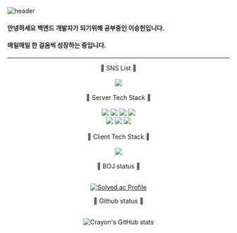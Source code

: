 ![header](https://capsule-render.vercel.app/api?type=waving&color=gradient&height=200&section=header&text=Welcome&fontSize=90&fontColor=ffffff&desc=Crayon's%20Github&descAlign=70.&descAlignY=70)
<br>
#### 안녕하세요 백엔드 개발자가 되기위해 공부중인 이승헌입니다.<br>
#### 매일매일 한 걸음씩 성장하는 중입니다.
---

<div align="center">
  🎃 SNS List 🎃
</div>
<br>
<div align="center" width=60% margin-top="30px">
  <a href="https://velog.io/@lsh328328" target="_blank"><img src="https://img.shields.io/badge/velog-2bc38b?style=flat-square&logo=velog&logoColor=white"/></a>
</div>
<br>
<div align="center">
  🐬 Server Tech Stack 🐬
</div>
<br>
<div align="center" width=60% margin-top="30px">
  <img src="https://img.shields.io/badge/Go-00ADD8?style=flat-square&logo=go&logoColor=white"/>
  <img src="https://img.shields.io/badge/JAVA-007396?style=flat-square&logo=java&logoColor=white">
  <img src="https://img.shields.io/badge/Javascript-F7DF1E?style=flat-square&logo=javascript&logoColor=white"/>
  <img src="https://img.shields.io/badge/Typescript-3178C6?style=flat-square&logo=typescript&logoColor=white"/>
  <br>
  <img src="https://img.shields.io/badge/MySQL-4479A1?style=flat-square&logo=mysql&logoColor=white"/>
  <img src="https://img.shields.io/badge/Firebase-FFCA28?style=flat-square&logo=firebase&logoColor=white"/>
  <img src="https://img.shields.io/badge/Docker-2496ED?style=flat-square&logo=docker&logoColor=white"/>
</div>
<br>

<div align="center">
  👾 Client Tech Stack 👾
</div>
<br>
<div align="center" width=60% margin-top="30px">
  <img src="https://img.shields.io/badge/Swift-C32532?style=flat-square&logo=swift&logoColor=white"/>
</div>
<br>

<div align="center">
  🐠 BOJ status 🐠
</div>
<br>

<div align=center>

[![Solved.ac Profile](http://mazassumnida.wtf/api/v2/generate_badge?boj=lsh328328)](https://solved.ac/lsh328328/)

<div align="center">
  🐳 Github status 🐳
</div>
<br>

<div align=center>
  
![Crayon's GitHub stats](https://github-readme-stats.vercel.app/api?username=lsh328328&show_icons=true&theme=radical)
